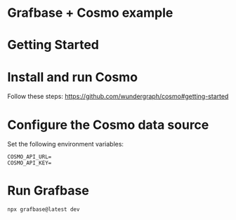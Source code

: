 # Grafbase + Cosmo example

# Getting Started

# Install and run Cosmo
Follow these steps:
https://github.com/wundergraph/cosmo#getting-started

# Configure the Cosmo data source

Set the following environment variables:

```
COSMO_API_URL=
COSMO_API_KEY=
```

# Run Grafbase

```
npx grafbase@latest dev
```
